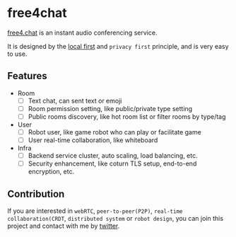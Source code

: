 # free4chat

[free4.chat](https://free4.chat/) is an instant audio conferencing service.

It is designed by the [local first](https://www.inkandswitch.com/local-first/) and `privacy first` principle, and is very easy to use.

## Features

- Room
  - [ ] Text chat, can sent text or emoji
  - [ ] Room permission setting, like public/private type setting
  - [ ] Public rooms discovery, like hot room list or filter rooms by type/tag
- User
  - [ ] Robot user, like game robot who can play or facilitate game
  - [ ] User real-time collaboration, like whiteboard
- Infra
  - [ ] Backend service cluster, auto scaling, load balancing, etc.
  - [ ] Security enhancement, like coturn TLS setup, end-to-end encryption, etc.

## Contribution

If you are interested in `webRTC`, `peer-to-peer(P2P)`, `real-time collaboration(CRDT`, `distributed system` or `robot design`, you can join this project and contact with me by [twitter](https://twitter.com/madawei2699).
